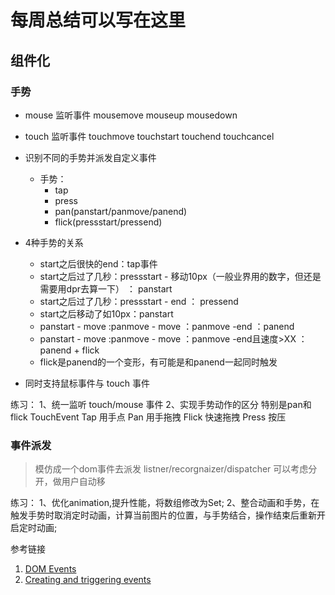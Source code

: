 # 每周总结可以写在这里

## 组件化 

### 手势
- mouse 监听事件 mousemove mouseup mousedown

- touch 监听事件 touchmove touchstart touchend touchcancel

- 识别不同的手势并派发自定义事件
  - 手势：
    - tap
    - press
    - pan(panstart/panmove/panend)
    - flick(pressstart/pressend)

-  4种手势的关系
   -  start之后很快的end：tap事件
   -  start之后过了几秒：pressstart - 移动10px（一般业界用的数字，但还是需要用dpr去算一下） ： panstart
   -  start之后过了几秒：pressstart - end ： pressend
   -  start之后移动了如10px：panstart
   -  panstart - move :panmove - move ：panmove -end ：panend
   -  panstart - move :panmove - move ：panmove -end且速度>XX ：panend + flick
   -  flick是panend的一个变形，有可能是和panend一起同时触发

- 同时支持鼠标事件与 touch 事件


练习：
1、统一监听 touch/mouse 事件
2、实现手势动作的区分 特别是pan和flick TouchEvent Tap 用手点 Pan 用手拖拽 Flick 快速拖拽 Press 按压

### 事件派发
> 模仿成一个dom事件去派发
> listner/recorgnaizer/dispatcher 可以考虑分开，做用户自动移

练习：
1、优化animation,提升性能，将数组修改为Set; 
2、整合动画和手势，在触发手势时取消定时动画，计算当前图片的位置，与手势结合，操作结束后重新开启定时动画;


参考链接
1. [DOM Events](https://developer.mozilla.org/en-US/docs/Web/Events)
2. [Creating and triggering events](https://developer.mozilla.org/en-US/docs/Web/Guide/Events/Creating_and_triggering_events)